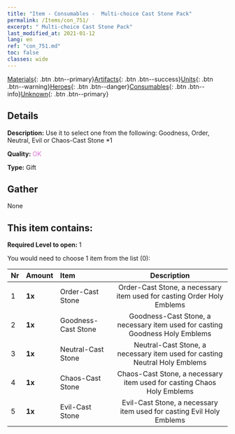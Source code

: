```yaml
---
title: "Item - Consumables -  Multi-choice Cast Stone Pack"
permalink: /Items/con_751/
excerpt: " Multi-choice Cast Stone Pack"
last_modified_at: 2021-01-12
lang: en
ref: "con_751.md"
toc: false
classes: wide
---
```

 [Materials](/Items/){: .btn .btn--primary}[Artifacts](/Items/Artifacts/){: .btn .btn--success}[Units](/Items/Units/){: .btn .btn--warning}[Heroes](/Items/Heroes/){: .btn .btn--danger}[Consumables](/Items/Consumables/){: .btn .btn--info}[Unknown](/Items/Unknown/){: .btn .btn--primary}

## Details
 **Description:** Use it to select one from the following: Goodness, Order, Neutral, Evil or Chaos-Cast Stone *1

 **Quality:** <span style="color: #DA70D6">OK</span>

 **Type:** Gift

## Gather

  None

## This item contains:

 **Required Level to open:** 1

 You would need to choose 1 item from the list (0):

  | Nr | Amount |     Item    | Description |
  |:---|:-------|:------------|:-----------:|
  | 1 |  **1x** | Order-Cast Stone | Order-Cast Stone, a necessary item used for casting Order Holy Emblems  | 
  | 2 |  **1x** | Goodness-Cast Stone | Goodness-Cast Stone, a necessary item used for casting Goodness Holy Emblems  | 
  | 3 |  **1x** | Neutral-Cast Stone | Neutral-Cast Stone, a necessary item used for casting Neutral Holy Emblems  | 
  | 4 |  **1x** | Chaos-Cast Stone | Chaos-Cast Stone, a necessary item used for casting Chaos Holy Emblems  | 
  | 5 |  **1x** | Evil-Cast Stone | Evil-Cast Stone, a necessary item used for casting Evil Holy Emblems  | 
